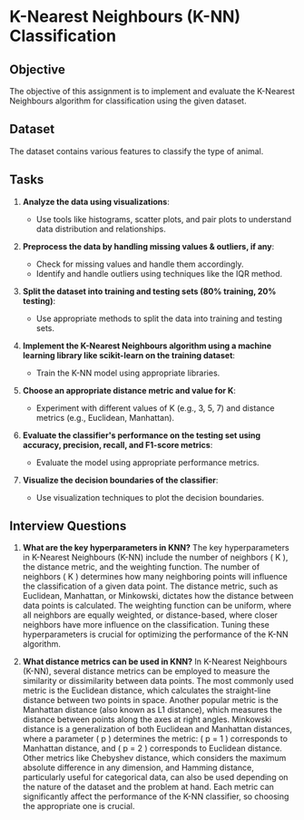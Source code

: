 # K-Nearest Neighbours (K-NN) Classification

## Objective
The objective of this assignment is to implement and evaluate the K-Nearest Neighbours algorithm for classification using the given dataset.

## Dataset
The dataset contains various features to classify the type of animal.

## Tasks
1. **Analyze the data using visualizations**:
   - Use tools like histograms, scatter plots, and pair plots to understand data distribution and relationships.
   
2. **Preprocess the data by handling missing values & outliers, if any**:
   - Check for missing values and handle them accordingly.
   - Identify and handle outliers using techniques like the IQR method.
   
3. **Split the dataset into training and testing sets (80% training, 20% testing)**:
   - Use appropriate methods to split the data into training and testing sets.
   
4. **Implement the K-Nearest Neighbours algorithm using a machine learning library like scikit-learn on the training dataset**:
   - Train the K-NN model using appropriate libraries.
   
5. **Choose an appropriate distance metric and value for K**:
   - Experiment with different values of K (e.g., 3, 5, 7) and distance metrics (e.g., Euclidean, Manhattan).
   
6. **Evaluate the classifier's performance on the testing set using accuracy, precision, recall, and F1-score metrics**:
   - Evaluate the model using appropriate performance metrics.
   
7. **Visualize the decision boundaries of the classifier**:
   - Use visualization techniques to plot the decision boundaries.

## Interview Questions

1. **What are the key hyperparameters in KNN?**
   The key hyperparameters in K-Nearest Neighbours (K-NN) include the number of neighbors \( K \), the distance metric, and the weighting function. The number of neighbors \( K \) determines how many neighboring points will influence the classification of a given data point. The distance metric, such as Euclidean, Manhattan, or Minkowski, dictates how the distance between data points is calculated. The weighting function can be uniform, where all neighbors are equally weighted, or distance-based, where closer neighbors have more influence on the classification. Tuning these hyperparameters is crucial for optimizing the performance of the K-NN algorithm.

2. **What distance metrics can be used in KNN?**
   In K-Nearest Neighbours (K-NN), several distance metrics can be employed to measure the similarity or dissimilarity between data points. The most commonly used metric is the Euclidean distance, which calculates the straight-line distance between two points in space. Another popular metric is the Manhattan distance (also known as L1 distance), which measures the distance between points along the axes at right angles. Minkowski distance is a generalization of both Euclidean and Manhattan distances, where a parameter \( p \) determines the metric: \( p = 1 \) corresponds to Manhattan distance, and \( p = 2 \) corresponds to Euclidean distance. Other metrics like Chebyshev distance, which considers the maximum absolute difference in any dimension, and Hamming distance, particularly useful for categorical data, can also be used depending on the nature of the dataset and the problem at hand. Each metric can significantly affect the performance of the K-NN classifier, so choosing the appropriate one is crucial.
